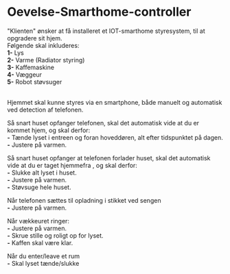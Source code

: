 # Oevelse-Smarthome-controller

"Klienten" ønsker at få installeret et IOT-smarthome styresystem, til at opgradere sit hjem.  <Br />
Følgende skal inkluderes: <Br />
**1-** Lys  <Br />
**2-** Varme (Radiator styring)  <Br />
**3-** Kaffemaskine  <Br />
**4-** Væggeur  <Br />
**5-** Robot støvsuger   <Br /> <Br />

Hjemmet skal kunne styres via en smartphone, både manuelt og automatisk ved detection af telefonen. <Br />


Så snart huset opfanger telefonen, skal det automatisk vide at du er kommet hjem, og skal derfor: <Br />
**-** Tænde lyset i entreen og foran hoveddøren, alt efter tidspunktet på dagen.<Br />
**-** Justere på varmen. <Br />

Så snart huset opfanger at telefonen forlader huset, skal det automatisk vide at du er taget hjemmefra , og skal derfor: <Br />
**-** Slukke alt lyset i huset.<Br />
**-** Justere på varmen. <Br />
**-** Støvsuge hele huset. <Br />

Når telefonen sættes til opladning i stikket ved sengen <Br />
**-** Justere på varmen. <Br />

Når vækkeuret ringer: <Br />
**-** Justere på varmen. <Br />
**-** Skrue stille og roligt op for lyset. <Br />
**-** Kaffen skal være klar. <Br />

Når du enter/leave et rum <Br />
**-** Skal lyset tænde/slukke <Br />


